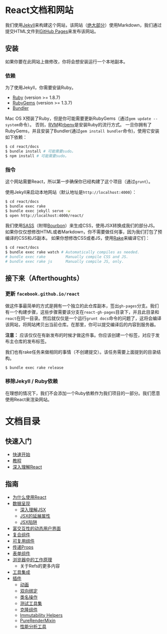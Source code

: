 # React文档和网站

我们使用[Jekyll](http://jekyllrb.com/)来构建这个网站，该网站（[绝大部分](http://zpao.com/posts/adding-line-highlights-to-markdown-code-fences/)）使用Markdown，我们通过提交HTML文件到[GitHub Pages](http://pages.github.com/)来发布该网站。

## 安装

如果你要在此网站上做修改，你将会想安装运行一个本地副本。

### 依赖

为了使用Jekyll，你需要安装Ruby。

 - [Ruby](http://www.ruby-lang.org/) (version >= 1.8.7)
 - [RubyGems](http://rubygems.org/) (version >= 1.3.7)
 - [Bundler](http://gembundler.com/)

Mac OS X预装了Ruby，但是你可能需要更新RubyGems（通过`gem update --system`命令）。
否则，[RVM](https://rvm.io/)和[rbenv](https://github.com/sstephenson/rbenv)是安装Ruby的流行方式。
一旦你拥有了RubyGems，并且安装了Bundler(通过`gem install bundler`命令)，使用它安装如下依赖：

```sh
$ cd react/docs
$ bundle install # 可能需要sudo。
$ npm install # 可能需要sudo。
```

### 指令

这个网站需要React，所以第一步确保你已经构建了这个项目（通过`grunt`）。

使用Jekyll来启动本地网站（默认地址是`http://localhost:4000`）：

```sh
$ cd react/docs
$ bundle exec rake
$ bundle exec jekyll serve -w
$ open http://localhost:4000/react/
```

我们使用[SASS](http://sass-lang.com/)（附带[Bourbon](http://bourbon.io/)）来生成CSS，使用JSX转换成我们的部分JS。
如果你仅仅想修改HTML或者Markdown，你不需要做任何事，因为我们打包了预编译的CSS和JS副本。
如果你想修改CSS或者JS，使用[Rake](http://rake.rubyforge.org/)来编译它们：

```sh
$ cd react/docs
$ bundle exec rake watch # Automatically compiles as needed.
# bundle exec rake         Manually compile CSS and JS.
# bundle exec rake js      Manually compile JS, only.
```

## 接下来（Afterthoughts）

### 更新 `facebook.github.io/react`

做这件事最简单的方式是拥有一个独立的此仓库副本，签出`gh-pages`分支。我们有一个构建步骤，这些步骤需要该分支在`react-gh-pages`目录下，并且此目录和`react`在同一目录。然后就仅仅是一个运行`grunt docs`命令的问题了，这将会编译该网站，将网站拷贝出当前仓库。在那里，你可以提交编译后的内容到服务器。

**注意：** 应该仅仅在有新发布的时候才做这件事。你应该创建一个标签，对应于发布主仓库的发布标签。

我们也有rake任务来做相同的事情（不创建提交）。该任务需要上面提到的目录结构。

```sh
$ bundle exec rake release
```

### 移除Jekyll / Ruby依赖

在理想的情况下，我们不会添加一个Ruby依赖作为我们项目的一部分。我们愿意使用React来渲染网站。




# 文档目录

## 快速入门

* [快速开始](/zh/docs/getting-started.md)
* [教程](/zh/docs/tutorial.md)
* [深入理解React](/zh/docs/thinking-in-react.md)

## 指南

* [为什么使用React](/zh/docs/01-why-react.md)
* [数据呈现](/zh/docs/02-displaying-data.md)
    - [深入理解JSX](/zh/docs/02.1-jsx-in-depth.md)
    - [JSX的延展属性](/zh/docs/02.2-jsx-spread.md)
    - [JSX陷阱](/zh/docs/02.3-jsx-gotchas.md)
* [富交互性的动态用户界面](/zh/docs/03-interactivity-and-dynamic-uis.md)
* [复合组件](/zh/docs/04-multiple-components.md)
* [可复用组件](/zh/docs/05-reusable-components.md)
* [传递Props](/zh/docs/06-transferring-props.md)
* [表单组件](/zh/docs/07-forms.md)
* [浏览器中的工作原理](/zh/docs/08-working-with-the-browser.md)
    - 关于Refs的更多内容
* [工具集成](/zh/docs/09-tooling-integration.md)
* [插件](/zh/docs/10-addons.md)
    - [动画](/zh/docs/10.1-animation.md)
    - [双向绑定](/zh/docs/10.2-form-input-binding-sugar.md)
    - [类名操作](/zh/docs/10.3-class-name-manipulation.md)
    - [测试工具集](/zh/docs/10.4-test-utils.md)
    - [克隆组件](/zh/docs/10.5-clone-with-props.md)
    - [Immutability Helpers](/zh/docs/10.6-update.md)
    - [PureRenderMixin](/zh/docs/10.7-pure-render-mixin.md)
    - [性能分析工具](/zh/docs/10.8-perf.md)
